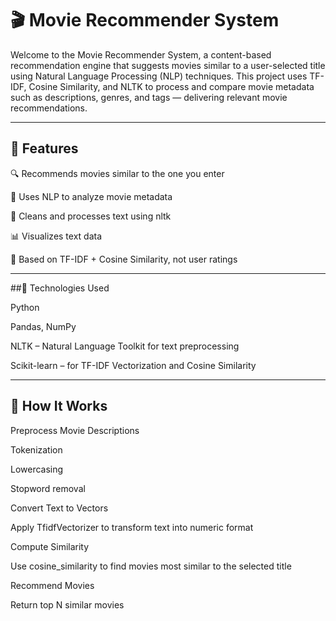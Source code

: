 # 🎬 Movie Recommender System 

Welcome to the Movie Recommender System, a content-based recommendation engine that suggests movies similar to a user-selected title using Natural Language Processing (NLP) techniques.
This project uses TF-IDF, Cosine Similarity, and NLTK to process and compare movie metadata such as descriptions, genres, and tags — delivering relevant movie recommendations.

 -----------

 ## 📌 Features
 
🔍 Recommends movies similar to the one you enter

🧠 Uses NLP to analyze movie metadata

🧾 Cleans and processes text using nltk

📊 Visualizes text data

💬 Based on TF-IDF + Cosine Similarity, not user ratings

-------------

##🔧 Technologies Used

Python

Pandas, NumPy

NLTK – Natural Language Toolkit for text preprocessing

Scikit-learn – for TF-IDF Vectorization and Cosine Similarity

----------------

## 🧪 How It Works

Preprocess Movie Descriptions

Tokenization

Lowercasing

Stopword removal

Convert Text to Vectors

Apply TfidfVectorizer to transform text into numeric format

Compute Similarity

Use cosine_similarity to find movies most similar to the selected title

Recommend Movies

Return top N similar movies
